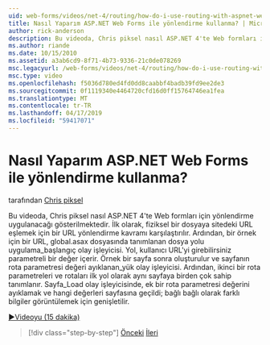 ```yaml
---
uid: web-forms/videos/net-4/routing/how-do-i-use-routing-with-aspnet-web-forms
title: Nasıl Yaparım ASP.NET Web Forms ile yönlendirme kullanma? | Microsoft Docs
author: rick-anderson
description: Bu videoda, Chris piksel nasıl ASP.NET 4'te Web formları için yönlendirme uygulanacağı gösterilmektedir. İlk olarak, bir p için URL eşlemek için bir URL yönlendirme kavramı karşılaştırılır...
ms.author: riande
ms.date: 10/15/2010
ms.assetid: a3ab6cd9-8f71-4b73-9336-21c0de078269
msc.legacyurl: /web-forms/videos/net-4/routing/how-do-i-use-routing-with-aspnet-web-forms
msc.type: video
ms.openlocfilehash: f5036d780ed4fd0dd8caabbf4badb39fd9ee2de3
ms.sourcegitcommit: 0f1119340e4464720cfd16d0ff15764746ea1fea
ms.translationtype: MT
ms.contentlocale: tr-TR
ms.lasthandoff: 04/17/2019
ms.locfileid: "59417071"
---
```

# <a name="how-do-i-use-routing-with-aspnet-web-forms"></a>Nasıl Yaparım ASP.NET Web Forms ile yönlendirme kullanma?

tarafından [Chris piksel](https://twitter.com/chrispels)

Bu videoda, Chris piksel nasıl ASP.NET 4'te Web formları için yönlendirme uygulanacağı gösterilmektedir. İlk olarak, fiziksel bir dosyaya sitedeki URL eşlemek için bir URL yönlendirme kavramı karşılaştırılır. Ardından, bir örnek için bir URL, global.asax dosyasında tanımlanan dosya yolu uygulama\_başlangıç olay işleyicisi. Yol, kullanıcı URL'yi girebilirsiniz parametreli bir değer içerir. Örnek bir sayfa sonra oluşturulur ve sayfanın rota parametresi değeri ayıklanan\_yük olay işleyicisi. Ardından, ikinci bir rota parametreleri ve rotaları ilk yol olarak aynı sayfaya birden çok sahip tanımlanır. Sayfa\_Load olay işleyicisinde, ek bir rota parametresi değerini ayıklamak ve hangi değerleri sayfasına geçildi; bağlı bağlı olarak farklı bilgiler görüntülemek için genişletilir.

[&#9654;Videoyu (15 dakika)](https://channel9.msdn.com/Blogs/ASP-NET-Site-Videos/how-do-i-use-routing-with-aspnet-web-forms)

> [!div class="step-by-step"]
> [Önceki](aspnet-4-quick-hit-outbound-webforms-routing.md)
> [İleri](how-do-i-work-with-urls-in-aspnet-routing.md)
